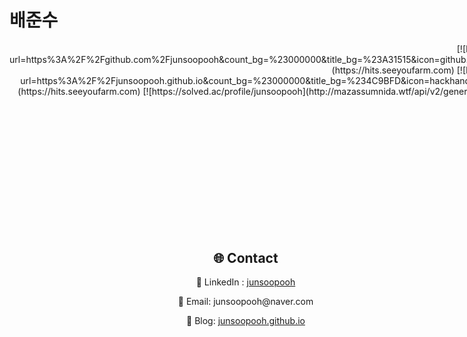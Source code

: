 <div style="display: flex; flex-direction: row;">

  <div style="flex: 1;">
    <h1>배준수</h1>
    <div align="right">
      [![Hits](https://hits.seeyoufarm.com/api/count/incr/badge.svg?url=https%3A%2F%2Fgithub.com%2Fjunsoopooh&count_bg=%23000000&title_bg=%23A31515&icon=github.svg&icon_color=%23E7E7E7&title=Github&edge_flat=false)](https://hits.seeyoufarm.com)
      [![Hits](https://hits.seeyoufarm.com/api/count/incr/badge.svg?url=https%3A%2F%2Fjunsoopooh.github.io&count_bg=%23000000&title_bg=%234C9BFD&icon=hackhands.svg&icon_color=%23E7E7E7&title=Blog&edge_flat=false)](https://hits.seeyoufarm.com)
      [![https://solved.ac/profile/junsoopooh](http://mazassumnida.wtf/api/v2/generate_badge?boj=junsoopooh)](https://solved.ac/junsoopooh)
    </div>
  </div>

  <div style="flex: 1;">
    <div align="left">
      <h2>🛠 Skills & Tools</h2>
      <h3>Language</h3>
      <img src="https://img.shields.io/badge/Python-3776AB?style=flat-square&logo=python&logoColor=white"/> <img src="https://img.shields.io/badge/Javascript-F7DF1E?style=flat-square&logo=javascript&logoColor=black"/> <img src="https://img.shields.io/badge/Typescript-3178C6?style=flat-square&logo=typescript&logoColor=white"/>
      <h3>Framework/Library</h3>
      <img src="https://img.shields.io/badge/Node.js-339933?style=flat-square&logo=nodedotjs&logoColor=white"/> <img src="https://img.shields.io/badge/Express-000000?style=flat-square&logo=express&logoColor=white"/>
      <h3>Database</h3>
      <img src="https://img.shields.io/badge/MongoDB-47A248?style=flat-square&logo=mongodb&logoColor=white"/>
      <h3>Tools</h3>
      <img src="https://img.shields.io/badge/Github-181717?style=flat-square&logo=github&logoColor=white"/> <img src="https://img.shields.io/badge/AWS%20EC2-FF9900?style=flat-square&logo=amazonec2&logoColor=white"/>
    </div>
  </div>

</div>

<div style="display: flex; flex-direction: row;">

  <div style="flex: 1;"></div>

  <div style="flex: 1;">
    <div align="center">
      <h2>🌐 Contact</h2>
      <p>🪪 LinkedIn : <a href="https://www.linkedin.com/in/junsu-594122277/">junsoopooh</a></p>
      <p>📧 Email: junsoopooh@naver.com</p>
      <p>📝 Blog: <a href="https://junsoopooh.github.io">junsoopooh.github.io</a></p>
    </div>
  </div>

</div>
